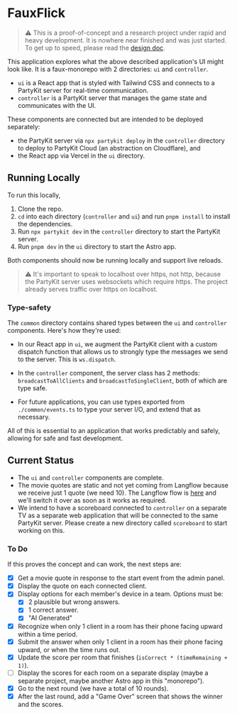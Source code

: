 # FauxFlick

> ⚠️ This is a proof-of-concept and a research project under rapid and heavy development. It is nowhere near finished and was just started. To get up to speed, please read the [design doc](https://www.tldraw.com/ro/bJJ_oD7wKaF0GoDq5Lryv?d=v322.64.1732.1073.page).

This application explores what the above described application's UI might look like. It is a faux-monorepo with 2 directories: `ui` and `controller`.

- `ui` is a React app that is styled with Tailwind CSS and connects to a PartyKit server for real-time communication.
- `controller` is a PartyKit server that manages the game state and communicates with the UI.

These components are connected but are intended to be deployed separately:

- the PartyKit server via `npx partykit deploy` in the `controller` directory to deploy to PartyKit Cloud (an abstraction on Cloudflare), and
- the React app via Vercel in the `ui` directory.

## Running Locally

To run this locally,

1. Clone the repo.
2. `cd` into each directory (`controller` and `ui`) and run `pnpm install` to install the dependencies.
3. Run `npx partykit dev` in the `controller` directory to start the PartyKit server.
4. Run `pnpm dev` in the `ui` directory to start the Astro app.

Both components should now be running locally and support live reloads.

> ⚠️ It's important to speak to localhost over https, not http, because the PartyKit server uses websockets which require https. The project already serves traffic over https on localhost.

### Type-safety

The `common` directory contains shared types between the `ui` and `controller` components. Here's how they're used:

- In our React app in `ui`, we augment the PartyKit client with a custom dispatch function that allows us to strongly type the messages we send to the server. This is `ws.dispatch`.

- In the `controller` component, the server class has 2 methods: `broadcastToAllClients` and `broadcastToSingleClient`, both of which are type safe.

- For future applications, you can use types exported from `./common/events.ts` to type your server I/O, and extend that as necessary.

All of this is essential to an application that works predictably and safely, allowing for safe and fast development.

## Current Status

- The `ui` and `controller` components are complete.
- The movie quotes are static and not yet coming from Langflow because we receive just 1 quote (we need 10). The Langflow flow is [here](https://astra.datastax.com/langflow/e65ec194-7211-4d3f-8d19-4eea47fc581b/flow/d8037b84-a0d3-4fb1-9292-a32ea7874b4b) and we'll switch it over as soon as it works as required.
- We intend to have a scoreboard connected to `controller` on a separate TV as a separate web application that will be connected to the same PartyKit server. Please create a new directory called `scoreboard` to start working on this.

### To Do

If this proves the concept and can work, the next steps are:

- [x] Get a movie quote in response to the start event from the admin panel.
- [x] Display the quote on each connected client.
- [x] Display options for each member's device in a team. Options must be:
  - [x] 2 plausible but wrong answers.
  - [x] 1 correct answer.
  - [x] "AI Generated"
- [x] Recognize when only 1 client in a room has their phone facing upward within a time period.
- [x] Submit the answer when only 1 client in a room has their phone facing upward, or when the time runs out.
- [x] Update the score per room that finishes (`isCorrect * (timeRemaining + 1)`).
- [ ] Display the scores for each room on a separate display (maybe a separate project, maybe another Astro app in this "monorepo").
- [x] Go to the next round (we have a total of 10 rounds).
- [x] After the last round, add a "Game Over" screen that shows the winner and the scores.

